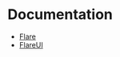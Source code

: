 # Documentation
- [Flare](https://space-code.github.io/flare/documentation/flare/)
- [FlareUI](https://space-code.github.io/flare/documentation/flareui/)
